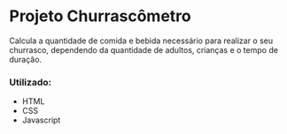 # Projeto Churrascômetro
 
Calcula a quantidade de comida e bebida necessário para realizar o seu churrasco, dependendo da quantidade de adultos, crianças e o tempo de duração.

### Utilizado:
* HTML
* CSS
* Javascript


